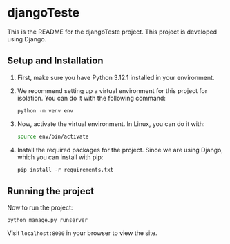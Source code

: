 # djangoTeste

This is the README for the djangoTeste project. This project is developed using Django.

## Setup and Installation

1. First, make sure you have Python 3.12.1 installed in your environment.
2. We recommend setting up a virtual environment for this project for isolation. You can do it with the following command:

    ```python
    python -m venv env
    ```

3. Now, activate the virtual environment. In Linux, you can do it with:

    ```bash
    source env/bin/activate
    ```

4. Install the required packages for the project. Since we are using Django, which you can install with pip:

    ```python
    pip install -r requirements.txt
    ```

## Running the project

Now to run the project:

    
    python manage.py runserver
    

Visit `localhost:8000` in your browser to view the site.

